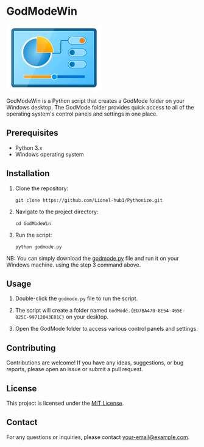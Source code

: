 # GodModeWin

![GodModeWin Logo](./godmode.png)

GodModeWin is a Python script that creates a GodMode folder on your Windows desktop. The GodMode folder provides quick access to all of the operating system's control panels and settings in one place.

## Prerequisites

- Python 3.x
- Windows operating system

## Installation

1. Clone the repository:

   ```shell
   git clone https://github.com/Lionel-hub1/Pythonize.git
   ```

2. Navigate to the project directory:

   ```shell
   cd GodModeWin
   ```

3. Run the script:

   ```shell
   python godmode.py
   ```

NB: You can simply download the [godmode.py](./godmode.py) file and run it on your Windows machine. using the step 3 command above.

## Usage

1. Double-click the `godmode.py` file to run the script.

2. The script will create a folder named `GodMode.{ED7BA470-8E54-465E-825C-99712043E01C}` on your desktop.

3. Open the GodMode folder to access various control panels and settings.

## Contributing

Contributions are welcome! If you have any ideas, suggestions, or bug reports, please open an issue or submit a pull request.

## License

This project is licensed under the [MIT License](../LICENSE).

## Contact

For any questions or inquiries, please contact [your-email@example.com](mailto:your-email@example.com).
